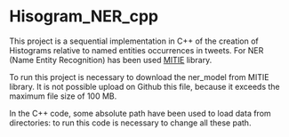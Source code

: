 # Hisogram_NER_cpp

This project is a sequential implementation in C++ of the creation of Histograms relative to named entities occurrences in tweets.
For NER (Name Entity Recognition) has been used [MITIE](https://github.com/mit-nlp/MITIE) library.

To run this project is necessary to download the ner_model from MITIE library. It is not possible upload on Github this file, because it exceeds the maximum file size of 100 MB.

In the C++ code, some absolute path have been used to load data from directories: to run this code is necessary to change all these path.


